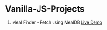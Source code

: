 # Vanilla-JS-Projects

1. Meal Finder - Fetch using MealDB    [Live Demo](https://htmlpreview.github.io/?https://github.com/idontknowjs/Vanilla-JS-Projects/blob/master/MealFinder/index.html)
